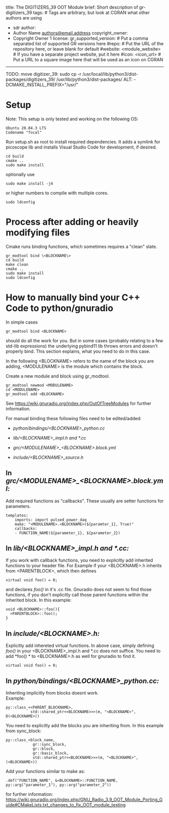 title: The DIGITIZERS_39 OOT Module
brief: Short description of gr-digitizers_39
tags: # Tags are arbitrary, but look at CGRAN what other authors are using
  - sdr
author:
  - Author Name <authors@email.address>
copyright_owner:
  - Copyright Owner 1
license:
gr_supported_version: # Put a comma separated list of supported GR versions here
#repo: # Put the URL of the repository here, or leave blank for default
#website: <module_website> # If you have a separate project website, put it here
#icon: <icon_url> # Put a URL to a square image here that will be used as an icon on CGRAN
---

TODO:
move digitizer_39:
sudo cp -r /usr/local/lib/python3/dist-packages/digitizers_39/ /usr/lib/python3/dist-packages/
ALT:
-DCMAKE_INSTALL_PREFIX="/usr/"

Setup
========

Note: This setup is only tested and working on the following OS:

    Ubuntu 20.04.3 LTS
    Codename "focal"


Run setup.sh as root to install required dependencies.
It adds a symlink for picoscope lib and installs Visual Studio Code for development, if desired.

    cd build
    cmake ..
    sudo make install
optionally use 

    sudo make install -j4 
or higher numbers to compile with multiple cores.

    sudo ldconfig

Process after adding or heavily modifying files
============

Cmake runs binding functions, which sometimes requires a "clean" slate.  

    gr_modtool bind \<BLOCKNAME\>
    cd build
    make clean
    cmake ..
    sudo make install
    sudo ldconfig



How to manually bind your C++ Code to python/gnuradio
=====================================================

In simple cases 

    gr_modtool bind <BLOCKNAME>
should do all the work for you. But in some cases (probably relating to a few std-lib expressions) the underlying pybind11 lib throws errors and doesn't properly bind. This section explains, what you need to do in this case.

In the following \<BLOCKNAME\> refers to the name of the block you are adding, \<MODULENAME\> is the module which contains the block. 

Create a new module and block using gr_modtool.

    gr_modtool newmod <MODULENAME>
    cd <MODULENAME>
    gr_modtool add <BLOCKNAME>
See https://wiki.gnuradio.org/index.php/OutOfTreeModules for further information.


For manual binding these following files need to be edited/added:

* _python/bindings/\<BLOCKNAME\>\_python.cc_

* _lib/\<BLOCKNAME\>\_impl.h and *.cc_

* _grc/\<MODULENAME\>\_\<BLOCKNAME\>.block.yml_

* _include/\<BLOCKNAME\>\_source.h_



In _grc/\<MODULENAME\>\_\<BLOCKNAME\>.block.yml:_
---------------  

Add required functions as "callbacks". These usually are setter functions for parameters.

    templates:
        imports: import pulsed_power_daq
        make: "<MODULENAME>.<BLOCKNAME>(${paramter_1}, True)"
        callbacks:
        - FUNCTION_NAME(${parameter_1}, ${parameter_2})


In _lib/\<BLOCKNAME\>\_impl.h and *.cc:_
---------------  
  
If you work with callback functions, you need to explicitly add inherited functions to your header file.
For Example if your \<BLOCKNAME\>.h inherits from \<PARENTBLOCK\>, which then defines 

    virtual void foo() = 0;

and declares *foo()* in it's .cc file. 
Gnuradio does not seem to find those functions, if you don't explicitly call those parent functions within the inherited block.
In this example:

    void <BLOCKNAME>::foo(){
      <PARENTBLOCK>::foo();
    }



In _include/\<BLOCKNAME\>.h:_
---------------  

Explicitly add inhereted virtual functions. 
In above case, simply defining *foo()*  in your \<BLOCKNAME\>_impl.h and *.cc does not suffice. You need to add *foo() * to \<BLOCKNAME\>.h as well for gnuradio to find it.

    virtual void foo() = 0;

In _python/bindings/\<BLOCKNAME\>\_python.cc:_
----------------------------------------
  
  

Inheriting implicitly from blocks doesnt work.  
Example:  

    py::class_<<PARENT_BLOCKNAME>,  
               std::shared_ptr<<BLOCKNAME>>>(m, "<BLOCKNAME>", D(<BLOCKNAME>))

You need to explicitly add the blocks you are inheriting from. In this example from sync_block:

    py::class_<block_name,  
                gr::sync_block,  
                gr::block,  
                gr::basic_block,  
                std::shared_ptr<<BLOCKNAME>>>(m, "<BLOCKNAME>", (<BLOCKNAME>))  

Add your functions similar to make as:  

    .def("FUNCTION_NAME", &<BLOCKNAME>::FUNCTION_NAME, py::arg("parameter_1"), py::arg("parameter_2"))

for further information:
https://wiki.gnuradio.org/index.php/GNU_Radio_3.9_OOT_Module_Porting_Guide#CMakeLists.txt_changes_to_fix_OOT_module_testing

